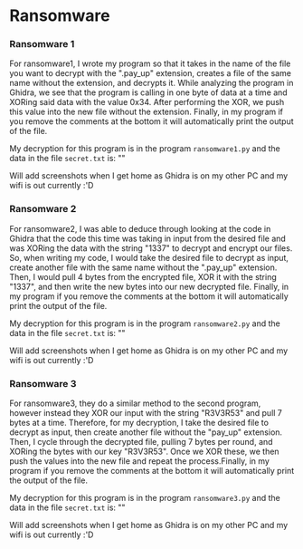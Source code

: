 # Ransomware

### Ransomware 1

For ransomware1, I wrote my program so that it takes in the name of the file you want to decrypt with the ".pay_up" extension, creates a file of the same name without the extension, and decrypts it. While analyzing the program in Ghidra, we see that the program is calling in one byte of data at a time and XORing said data with the value 0x34. After performing the XOR, we push this value into the new file without the extension. Finally, in my program if you remove the comments at the bottom it will automatically print the output of the file.

My decryption for this program is in the program `ransomware1.py` and the data in the file `secret.txt` is:
""

Will add screenshots when I get home as Ghidra is on my other PC and my wifi is out currently :'D

### Ransomware 2

For ransomware2, I was able to deduce through looking at the code in Ghidra that the code this time was taking in input from the desired file and was XORing the data with the string "1337" to decrypt and encrypt our files. So, when writing my code, I would take the desired file to decrypt as input, create another file with the same name without the ".pay_up" extension. Then, I would pull 4 bytes from the encrypted file, XOR it with the string "1337", and then write the new bytes into our new decrypted file. Finally, in my program if you remove the comments at the bottom it will automatically print the output of the file.

My decryption for this program is in the program `ransomware2.py` and the data in the file `secret.txt` is:
""

Will add screenshots when I get home as Ghidra is on my other PC and my wifi is out currently :'D

### Ransomware 3

For ransomware3, they do a similar method to the second program, however instead they XOR our input with the string "R3V3R53" and pull 7 bytes at a time. Therefore, for my decryption, I take the desired file to decrypt as input, then create another file without the "pay_up" extension. Then, I cycle through the decrypted file, pulling 7 bytes per round, and XORing the bytes with our key "R3V3R53". Once we XOR these, we then push the values into the new file and repeat the process.Finally, in my program if you remove the comments at the bottom it will automatically print the output of the file.

My decryption for this program is in the program `ransomware3.py` and the data in the file `secret.txt` is:
""

Will add screenshots when I get home as Ghidra is on my other PC and my wifi is out currently :'D